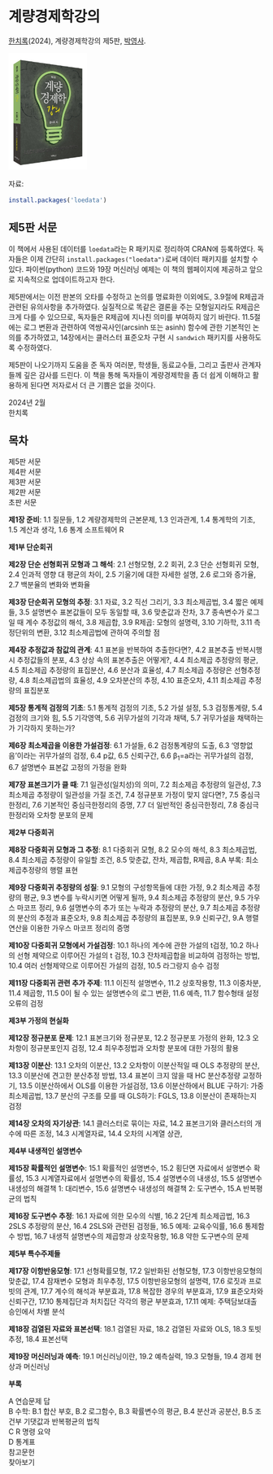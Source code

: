 # 계량경제학강의

[한치록][home](2024), 계량경제학강의 제5판, [박영사][pybook].

<img src="v5-cover.jpg" border="0" height="230" />

자료:
```r
install.packages('loedata')
```

## 제5판 서문

이 책에서 사용된 데이터를 `loedata`라는 R 패키지로 정리하여 CRAN에
등록하였다. 독자들은 이제 간단히
`install.packages("loedata")`로써 데이터 패키지를 설치할 수
있다. 파이썬(python) 코드와 19장 머신러닝 예제는 이 책의 웹페이지에
제공하고 앞으로 지속적으로 업데이트하고자 한다.

제5판에서는 이전 판본의 오타를 수정하고 논의를 명료화한 이외에도,
3.9절에 R제곱과 관련된 유의사항을 추가하였다. 실질적으로 똑같은 결론을
주는 모형일지라도 R제곱은 크게 다를 수 있으므로, 독자들은 R제곱에
지나친 의미를 부여하지 않기 바란다. 11.5절에는 로그 변환과 관련하여
역쌍곡사인(arcsinh 또는 asinh) 함수에 관한 기본적인 논의를 추가하였고,
14장에서는 클러스터 표준오차 구현 시 `sandwich` 패키지를
사용하도록 수정하였다.

제5판이 나오기까지 도움을 준 독자 여러분, 학생들, 동료교수들, 그리고
출판사 관계자들께 깊은 감사를 드린다. 이 책을 통해 독자들이
계량경제학을 좀 더 쉽게 이해하고 활용하게 된다면 저자로서 더 큰 기쁨은
없을 것이다.

2024년 2월<br />
한치록

## 목차

제5판 서문<br />
제4판 서문<br />
제3판 서문<br />
제2판 서문<br />
초판 서문


**제1장 준비**:
1.1 질문들,
1.2 계량경제학의 근본문제,
1.3 인과관계,
1.4 통계학의 기초,
1.5 계산과 생각,
1.6 통계 소프트웨어 R

**제1부 단순회귀**

**제2장 단순 선형회귀 모형과 그 해석**:
2.1 선형모형,
2.2 회귀,
2.3 단순 선형회귀 모형,
2.4 인과적 영향 대 평균의 차이,
2.5 기울기에 대한 자세한 설명,
2.6 로그와 증가율,
2.7 백분율의 변화와 변화율

**제3장 단순회귀 모형의 추정**:
3.1 자료,
3.2 직선 그리기,
3.3 최소제곱법,
3.4 짧은 예제들,
3.5 설명변수 표본값들이 모두 동일할 때,
3.6 맞춘값과 잔차,
3.7 종속변수가 로그일 때 계수 추정값의 해석,
3.8 제곱합,
3.9 R제곱: 모형의 설명력,
3.10 기하학,
3.11 측정단위의 변환,
3.12 최소제곱법에 관하여 주의할 점

**제4장 추정값과 참값의 관계**:
4.1 표본을 반복하여 추출한다면?,
4.2 표본추출 반복시행 시 추정값들의 분포,
4.3 상상 속의 표본추출은 어떻게?,
4.4 최소제곱 추정량의 평균,
4.5 최소제곱 추정량의 표집분산,
4.6 분산과 효율성,
4.7 최소제곱 추정량은 선형추정량,
4.8 최소제곱법의 효율성,
4.9 오차분산의 추정,
4.10 표준오차,
4.11 최소제곱 추정량의 표집분포

**제5장 통계적 검정의 기초**:
5.1 통계적 검정의 기초,
5.2 가설 설정,
5.3 검정통계량,
5.4 검정의 크기와 힘,
5.5 기각영역,
5.6 귀무가설의 기각과 채택,
5.7 귀무가설을 채택하는가 기각하지 못하는가?

**제6장 최소제곱을 이용한 가설검정**:
6.1 가설들,
6.2 검정통계량의 도출,
6.3 ‘영향없음’이라는 귀무가설의 검정,
6.4 p값,
6.5 신뢰구간,
6.6 β<sub>1</sub>=a라는 귀무가설의 검정,
6.7 설명변수 표본값 고정의 가정을 완화

**제7장 표본크기가 클 때**:
7.1 일관성(일치성)의 의미,
7.2 최소제곱 추정량의 일관성,
7.3 최소제곱 추정량이 일관성을 가질 조건,
7.4 정규분포 가정이 맞지 않다면?,
7.5 중심극한정리,
7.6 기본적인 중심극한정리의 증명,
7.7 더 일반적인 중심극한정리,
7.8 중심극한정리와 오차항 분포의 문제

**제2부 다중회귀**

**제8장 다중회귀 모형과 그 추정**:
8.1 다중회귀 모형,
8.2 모수의 해석,
8.3 최소제곱법,
8.4 최소제곱 추정량이 유일할 조건,
8.5 맞춘값, 잔차, 제곱합, R제곱,
8.A 부록: 최소제곱추정량의 행렬 표현

**제9장 다중회귀 추정량의 성질**:
9.1 모형의 구성항목들에 대한 가정,
9.2 최소제곱 추정량의 평균,
9.3 변수를 누락시키면 어떻게 될까,
9.4 최소제곱 추정량의 분산,
9.5 가우스 마코프 정리,
9.6 설명변수의 추가 또는 누락과 추정량의 분산,
9.7 최소제곱 추정량의 분산의 추정과 표준오차,
9.8 최소제곱 추정량의 표집분포,
9.9 신뢰구간,
9.A 행렬연산을 이용한 가우스 마코프 정리의 증명

**제10장 다중회귀 모형에서 가설검정**:
10.1 하나의 계수에 관한 가설의 t검정,
10.2 하나의 선형 제약으로 이루어진 가설의 t 검정,
10.3 잔차제곱합을 비교하여 검정하는 방법,
10.4 여러 선형제약으로 이루어진 가설의 검정,
10.5 라그랑지 승수 검정

**제11장 다중회귀 관련 추가 주제**:
11.1 이진적 설명변수,
11.2 상호작용항,
11.3 이중차분,
11.4 제곱항,
11.5 0이 될 수 있는 설명변수의 로그 변환,
11.6 예측,
11.7 함수형태 설정 오류의 검정

**제3부 가정의 현실화**

**제12장 정규분포 문제**:
12.1 표본크기와 정규분포,
12.2 정규분포 가정의 완화,
12.3 오차항이 정규분포인지 검정,
12.4 최우추정법과 오차항 분포에 대한 가정의 활용

**제13장 이분산**:
13.1 오차의 이분산,
13.2 오차항이 이분산적일 때 OLS 추정량의 분산,
13.3 이분산에 견고한 분산추정 방법,
13.4 표본이 크지 않을 때 HC 분산추정량 교정하기,
13.5 이분산하에서 OLS를 이용한 가설검정,
13.6 이분산하에서 BLUE 구하기: 가중최소제곱법,
13.7 분산의 구조를 모를 때 GLS하기: FGLS,
13.8 이분산이 존재하는지 검정

**제14장 오차의 자기상관**:
14.1 클러스터로 묶이는 자료,
14.2 표본크기와 클러스터의 개수에 따른 조정,
14.3 시계열자료,
14.4 오차의 시계열 상관,

**제4부 내생적인 설명변수**

**제15장 확률적인 설명변수**:
15.1 확률적인 설명변수,
15.2 횡단면 자료에서 설명변수 확률성,
15.3 시계열자료에서 설명변수의 확률성,
15.4 설명변수의 내생성,
15.5 설명변수 내생성의 해결책 1: 대리변수,
15.6 설명변수 내생성의 해결책 2: 도구변수,
15.A 반복평균의 법칙

**제16장 도구변수 추정**:
16.1 자료에 의한 모수의 식별,
16.2 2단계 최소제곱법,
16.3 2SLS 추정량의 분산,
16.4 2SLS와 관련된 검정들,
16.5 예제: 교육수익률,
16.6 통제함수 방법,
16.7 내생적 설명변수의 제곱항과 상호작용항,
16.8 약한 도구변수의 문제

**제5부 특수주제들**

**제17장 이항반응모형**:
17.1 선형확률모형,
17.2 일반화된 선형모형,
17.3 이항반응모형의 맞춘값,
17.4 잠재변수 모형과 최우추정,
17.5 이항반응모형의 설명력,
17.6 로짓과 프로빗의 관계,
17.7 계수의 해석과 부분효과,
17.8 복잡한 경우의 부분효과,
17.9 표준오차와 신뢰구간,
17.10 통제집단과 처치집단 각각의 평균 부분효과,
17.11 예제: 주택담보대출 승인에서 차별 분석

**제18장 검열된 자료와 표본선택**:
18.1 검열된 자료,
18.2 검열된 자료와 OLS,
18.3 토빗 추정,
18.4 표본선택

**제19장 머신러닝과 예측**:
19.1 머신러닝이란,
19.2 예측실력,
19.3 모형들,
19.4 경제 현상과 머신러닝

**부록**

A 연습문제 답<br />
B 수학:
B.1 합산 부호,
B.2 로그함수,
B.3 확률변수의 평균,
B.4 분산과 공분산,
B.5 조건부 기댓값과 반복평균의 법칙<br />
C R 명령 요약<br />
D 통계표<br />
참고문헌<br />
찾아보기

[home]: https://chan079.github.io
[pybook]: https://www.pybook.co.kr/mall/book/field?goodsno=2198
